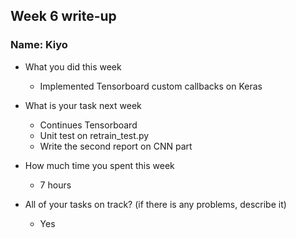 ## Week 6 write-up

### Name: Kiyo

- What you did this week

    - Implemented Tensorboard custom callbacks on Keras

- What is your task next week

  - Continues Tensorboard
  - Unit test on retrain_test.py
  - Write the second report on CNN part

- How much time you spent this week

  - 7 hours

- All of your tasks on track? (if there is any problems, describe it)
  - Yes
